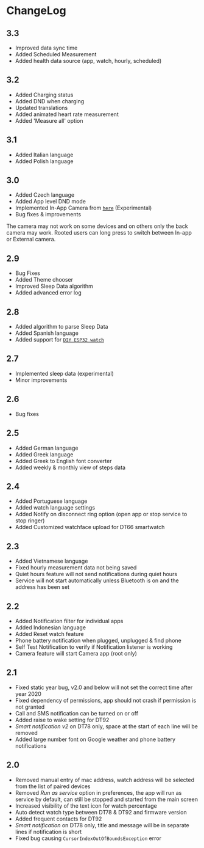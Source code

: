 # ChangeLog

## 3.3
+ Improved data sync time
+ Added Scheduled Measurement
+ Added health data source (app, watch, hourly, scheduled)

## 3.2
+ Added Charging status
+ Added DND when charging
+ Updated translations
+ Added animated heart rate measurement
+ Added 'Measure all' option

## 3.1
+ Added Italian language
+ Added Polish language

## 3.0
+ Added Czech language
+ Added App level DND mode
+ Implemented In-App Camera from [`here`](https://github.com/mmobin789/Android-Custom-Camera) (Experimental)
+ Bug fixes & improvements

The camera may not work on some devices and on others only the back camera may work. Rooted users can long press to switch between In-app or External camera.


## 2.9
+ Bug Fixes
+ Added Theme chooser
+ Improved Sleep Data algorithm
+ Added advanced error log

## 2.8
+ Added algorithm to parse Sleep Data
+ Added Spanish language
+ Added support for [`DIY ESP32 watch`](https://github.com/fbiego/ESP32_OLED_BLE)

## 2.7
+ Implemented sleep data (experimental)
+ Minor improvements

## 2.6
+ Bug fixes

## 2.5
+ Added German language
+ Added Greek language
+ Added Greek to English font converter
+ Added weekly & monthly view of steps data

## 2.4
+ Added Portuguese language
+ Added watch language settings
+ Added Notify on disconnect ring option (open app or stop service to stop ringer)
+ Added Customized watchface upload for DT66 smartwatch

## 2.3
+ Added Vietnamese language
+ Fixed hourly measurement data not being saved
+ Quiet hours feature will not send notifications during quiet hours
+ Service will not start automatically unless Bluetooth is on and the address has been set

## 2.2
+ Added Notification filter for individual apps
+ Added Indonesian language
+ Added Reset watch feature
+ Phone battery notification when plugged, unplugged & find phone
+ Self Test Notification to verify if Notification listener is working
+ Camera feature will start Camera app (root only)

## 2.1
+ Fixed static year bug, v2.0 and below will not set the correct time after year 2020
+ Fixed dependency of permissions, app should not crash if permission is not granted
+ Call and SMS notification can be turned on or off
+ Added raise to wake setting for DT92
+ *Smart notification v2* on DT78 only, space at the start of each line will be removed
+ Added large number font on Google weather and phone battery notifications

## 2.0
+ Removed manual entry of mac address, watch address will be selected from the list of paired devices
+ Removed *Run as service* option in preferences, the app will run as service by default, can still be stopped and started from the main screen
+ Increased visibility of the text icon for watch percentage
+ Auto detect watch type between DT78 & DT92 and firmware version
+ Added frequent contacts for DT92
+ *Smart notification* on DT78 only, title and message will be in separate lines if notification is short
+ Fixed bug causing `CursorIndexOutOfBoundsException` error

